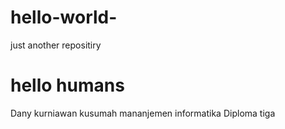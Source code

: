 # hello-world-
just another repositiry 

# hello humans
Dany kurniawan kusumah mananjemen informatika Diploma tiga 
